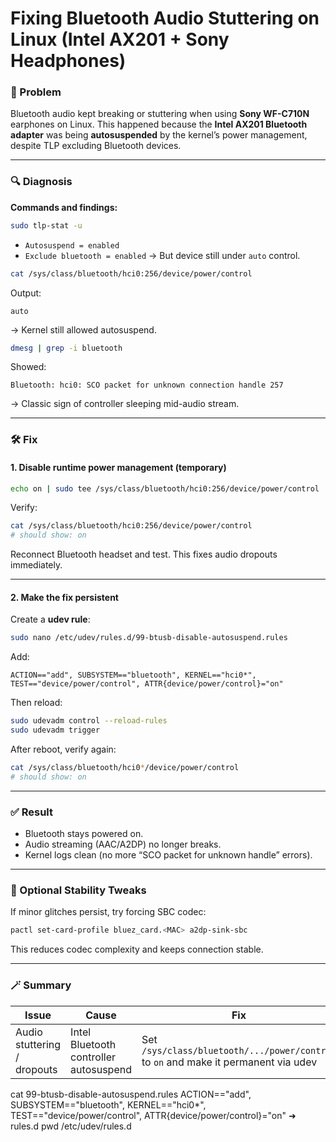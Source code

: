 # Fixing Bluetooth Audio Stuttering on Linux (Intel AX201 + Sony Headphones)

### 🧠 Problem

Bluetooth audio kept breaking or stuttering when using **Sony WF-C710N** earphones on Linux.
This happened because the **Intel AX201 Bluetooth adapter** was being **autosuspended** by the kernel’s power management, despite TLP excluding Bluetooth devices.

---

### 🔍 Diagnosis

**Commands and findings:**

```bash
sudo tlp-stat -u
```

* `Autosuspend = enabled`
* `Exclude bluetooth = enabled`
  → But device still under `auto` control.

```bash
cat /sys/class/bluetooth/hci0:256/device/power/control
```

Output:

```
auto
```

→ Kernel still allowed autosuspend.

```bash
dmesg | grep -i bluetooth
```

Showed:

```
Bluetooth: hci0: SCO packet for unknown connection handle 257
```

→ Classic sign of controller sleeping mid-audio stream.

---

### 🛠️ Fix

#### 1. Disable runtime power management (temporary)

```bash
echo on | sudo tee /sys/class/bluetooth/hci0:256/device/power/control
```

Verify:

```bash
cat /sys/class/bluetooth/hci0:256/device/power/control
# should show: on
```

Reconnect Bluetooth headset and test.
This fixes audio dropouts immediately.

---

#### 2. Make the fix persistent

Create a **udev rule**:

```bash
sudo nano /etc/udev/rules.d/99-btusb-disable-autosuspend.rules
```

Add:

```
ACTION=="add", SUBSYSTEM=="bluetooth", KERNEL=="hci0*", TEST=="device/power/control", ATTR{device/power/control}="on"
```

Then reload:

```bash
sudo udevadm control --reload-rules
sudo udevadm trigger
```

After reboot, verify again:

```bash
cat /sys/class/bluetooth/hci0*/device/power/control
# should show: on
```

---

### ✅ Result

* Bluetooth stays powered on.
* Audio streaming (AAC/A2DP) no longer breaks.
* Kernel logs clean (no more “SCO packet for unknown handle” errors).

---

### 🧩 Optional Stability Tweaks

If minor glitches persist, try forcing SBC codec:

```bash
pactl set-card-profile bluez_card.<MAC> a2dp-sink-sbc
```

This reduces codec complexity and keeps connection stable.

---

### 🪄 Summary

| Issue                       | Cause                                  | Fix                                                                                 |
| --------------------------- | -------------------------------------- | ----------------------------------------------------------------------------------- |
| Audio stuttering / dropouts | Intel Bluetooth controller autosuspend | Set `/sys/class/bluetooth/.../power/control` to `on` and make it permanent via udev |




cat 99-btusb-disable-autosuspend.rules
ACTION=="add", SUBSYSTEM=="bluetooth", KERNEL=="hci0*", TEST=="device/power/control", ATTR{device/power/control}="on"
➜  rules.d pwd
/etc/udev/rules.d
